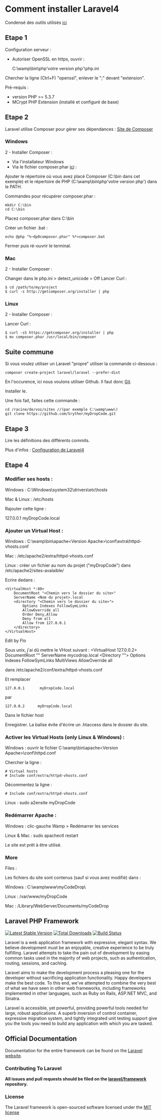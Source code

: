 Comment installer Laravel4
==========================

Condensé des outils utilisés [ici](https://github.com/Sryther/myDropCode/blob/master/usedTools.md)

Etape 1
-------

Configuration serveur :

* Autoriser OpenSSL en https, ouvrir :

	C:\wamp\bin\php\'votre version php'\php.ini

Chercher la ligne (Ctrl+F) "openssl", enlever le ";" devant "extension".

Pré-requis :

* version PHP >= 5.3.7
* MCrypt PHP Extension (installé et configuré de base)

Etape 2
-------

Laravel utilise Composer pour gérer ses dépendances : [Site de Composer](http://getcomposer.org/)

### Windows

2 - Installer Composer :

* Via l'installateur Windows
* Via le fichier composer.phar [ici](http://getcomposer.org/) :

Ajouter le répertoire où vous avez placé Composer (C:\bin dans cet exemple) et le répertoire de PHP (C:\wamp\bin\php\'votre version php') dans le PATH.

Commandes pour récupérer composer.phar :

	mkdir C:\bin
	cd C:\bin

Placez composer.phar dans C:\bin

Créer un fichier .bat :

	echo @php "%~dp0composer.phar" %*>composer.bat

Fermer puis ré-ouvrir le terminal.

### Mac

2 - Installer Composer :

Changer dans le php.ini > detect_unicode = Off
Lancer Curl :

	$ cd /path/to/my/project
	$ curl -s http://getcomposer.org/installer | php

### Linux

2 - Installer Composer :

Lancer Curl :

	$ curl -sS https://getcomposer.org/installer | php
	$ mv composer.phar /usr/local/bin/composer

## Suite commune

Si vous voulez utiliser un Laravel "propre" utiliser la commande ci-dessous :

	composer create-project laravel/laravel --prefer-dist

En l'occurence, ici nous voulons utiliser Github. Il faut donc [Git](http://git-scm.com/).

Installer le.

Une fois fait, faites cette commande :

	cd /racine/de/vos/sites //(par exemple C:\wamp\www\)
	git clone https://github.com/Sryther/myDropCode.git

Etape 3
-------

Lire les définitions des différents commits.

Plus d'infos : [Configuration de Laravel4](http://four.laravel.com/#configuration)

Etape 4
-------

### Modifier ses hosts :

Windows : C:\Windows\system32\drivers\etc\hosts

Mac & Linux : /etc/hosts

Rajouter cette ligne :

127.0.0.1       myDropCode.local

### Ajouter un Virtual Host :

Windows : C:\wamp\bin\apache\<Version Apache>\conf\extra\httpd-vhosts.conf

Mac : /etc/apache2/extra/httpd-vhosts.conf

Linux : créer un fichier au nom du projet ("myDropCode") dans /etc/apache2/sites-avalaible/

Ecrire dedans :

	<VirtualHost *:80>
	    DocumentRoot "<Chemin vers le dossier du site>"
	    ServerName <Nom du projet>.local
	    <directory "<Chemin vers le dossier du site>">
	        Options Indexes FollowSymLinks
	        AllowOverride all
	        Order Deny,Allow
	        Deny from all
	        Allow from 127.0.0.1
	    </directory>
	</VirtualHost>

Edit by Flo

Sous unix, j'ai dû mettre le VHost suivant :
	<VirtualHost 127.0.0.2>
	    DocumentRoot "<chemin vers dossier public codrop>"
	    ServerName mycodrop.local
	    <Directory "<chemin vers dossier public codrop>">
	        Options Indexes FollowSymLinks MultiViews
	        AllowOverride all
	    </Directory>
	</VirtualHost>

dans /etc/apache2/conf/extra/httpd-vhosts.conf

Et remplacer

	127.0.0.1       myDropCode.local

par

	127.0.0.2      myDropCode.local


Dans le fichier host

Enregistrer.
La balise <Directory> évite d'écrire un .htaccess dans le dossier du site.

### Activer les Virtual Hosts (only Linux & Windows) :

Windows : ouvrir le fichier C:\wamp\bin\apache\<Version Apache>\conf\httpd.conf

Chercher la ligne :

	# Virtual hosts
	# Include conf/extra/httpd-vhosts.conf

Décommentez la ligne :

	# Include conf/extra/httpd-vhosts.conf

Linux : sudo a2ensite myDropCode

### Redémarrer Apache :

Windows : clic-gauche Wamp > Redémarrer les services

Linux & Mac : sudo apachectl restart

Le site est prêt à être utilisé.

### More

Files :

Les fichiers du site sont contenus (sauf si vous avez modifié) dans :

Windows : C:\wamp\www\myCodeDrop\

Linux : /var/www/myDropCode

Mac : /Library/WebServer/Documents/myCodeDrop


## Laravel PHP Framework

[![Latest Stable Version](https://poser.pugx.org/laravel/framework/version.png)](https://packagist.org/packages/laravel/framework) [![Total Downloads](https://poser.pugx.org/laravel/framework/d/total.png)](https://packagist.org/packages/laravel/framework) [![Build Status](https://travis-ci.org/laravel/framework.png)](https://travis-ci.org/laravel/framework)

Laravel is a web application framework with expressive, elegant syntax. We believe development must be an enjoyable, creative experience to be truly fulfilling. Laravel attempts to take the pain out of development by easing common tasks used in the majority of web projects, such as authentication, routing, sessions, and caching.

Laravel aims to make the development process a pleasing one for the developer without sacrificing application functionality. Happy developers make the best code. To this end, we've attempted to combine the very best of what we have seen in other web frameworks, including frameworks implemented in other languages, such as Ruby on Rails, ASP.NET MVC, and Sinatra.

Laravel is accessible, yet powerful, providing powerful tools needed for large, robust applications. A superb inversion of control container, expressive migration system, and tightly integrated unit testing support give you the tools you need to build any application with which you are tasked.

## Official Documentation

Documentation for the entire framework can be found on the [Laravel website](http://laravel.com/docs).

### Contributing To Laravel

**All issues and pull requests should be filed on the [laravel/framework](http://github.com/laravel/framework) repository.**

### License

The Laravel framework is open-sourced software licensed under the [MIT license](http://opensource.org/licenses/MIT)
